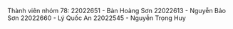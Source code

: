 Thành viên nhóm 78:
22022651 - Bàn Hoàng Sơn
22022613 - Nguyễn Bảo Sơn
22022660 - Lý Quốc An
22022545 - Nguyễn Trọng Huy
